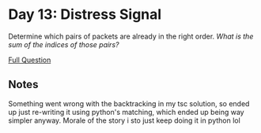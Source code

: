 # Day 13: Distress Signal

Determine which pairs of packets are already in the right order. <em>What is the sum of the indices of those pairs?</em>

[Full Question](https://adventofcode.com/2022/day/13)

## Notes

Something went wrong with the backtracking in my tsc solution, so ended up just re-writing it using python's matching, which ended up being way simpler anyway. Morale of the story i sto just keep doing it in python lol